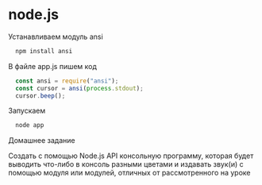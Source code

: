 # node.js
Устанавливаем модуль ansi

```javascript
  npm install ansi
```

В файле app.js пишем код

```javascript
  const ansi = require("ansi");
  const cursor = ansi(process.stdout);
  cursor.beep();
```

Запускаем

```javascript
  node app 
```

Домашнее задание

Создать с помощью Node.js API консольную программу, которая будет выводить что-либо в консоль разными цветами и издавать звук(и) с помощью модуля или модулей, отличных от рассмотренного на уроке

